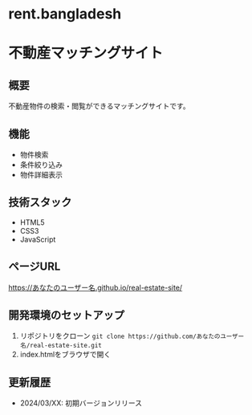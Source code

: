 # rent.bangladesh
# 不動産マッチングサイト

## 概要
不動産物件の検索・閲覧ができるマッチングサイトです。

## 機能
- 物件検索
- 条件絞り込み
- 物件詳細表示

## 技術スタック
- HTML5
- CSS3
- JavaScript

## ページURL
https://あなたのユーザー名.github.io/real-estate-site/

## 開発環境のセットアップ
1. リポジトリをクローン
```git clone https://github.com/あなたのユーザー名/real-estate-site.git```
2. index.htmlをブラウザで開く

## 更新履歴
- 2024/03/XX: 初期バージョンリリース
